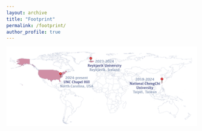 ```yaml
---
layout: archive
title: "Footprint"
permalink: /footprint/
author_profile: true
---
```

<img align="top" src='/images/moya_footprint_pink.png'>
